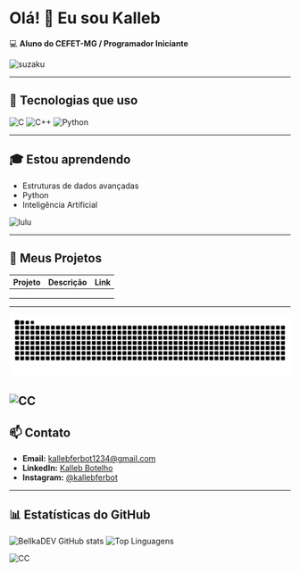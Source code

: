 # Olá! 👋 Eu sou Kalleb
💻 **Aluno do CEFET-MG / Programador Iniciante**  

![suzaku](https://media4.giphy.com/media/v1.Y2lkPTc5MGI3NjExbnNnc3kzM2R5ank5NXBzb3ltdW42MXMxYWs5NG11MHhhYm5lejYzOSZlcD12MV9pbnRlcm5hbF9naWZfYnlfaWQmY3Q9Zw/hqeWxAgKT4P6M/giphy.gif)

---

## 🔧 Tecnologias que uso

![C](https://img.shields.io/badge/-C-00599C?style=for-the-badge&logo=c&logoColor=white)
![C++](https://img.shields.io/badge/-C++-00599C?style=for-the-badge&logo=c%2B%2B&logoColor=white)
![Python](https://img.shields.io/badge/-Python-3776AB?style=for-the-badge&logo=python&logoColor=white)

---

## 🎓 Estou aprendendo

- Estruturas de dados avançadas  
- Python
- Inteligência Artificial

![lulu](https://media.giphy.com/media/v1.Y2lkPTc5MGI3NjExZmczczdnZXpnMnFncnI2a2g1dXk5cHQwc2x4emxqNDMxcDV1YWtlNSZlcD12MV9naWZzX3NlYXJjaCZjdD1n/26FmQv8coLei6VXYQ/giphy.gif)


---

## 📂 Meus Projetos

| Projeto | Descrição | Link |
|---------|-----------|------|
|  |  |  |
|  |  |  |
|  |  |  |

 

---

![GitHub Snake Dark](https://raw.githubusercontent.com/BellkaDEV/BellkaDEV/main/dist/github-snake-dark.svg#gh-dark-mode-only)

  ![CC](https://media.giphy.com/media/v1.Y2lkPTc5MGI3NjExZmczczdnZXpnMnFncnI2a2g1dXk5cHQwc2x4emxqNDMxcDV1YWtlNSZlcD12MV9naWZzX3NlYXJjaCZjdD1n/GaynE6dZoVDkQ/giphy.gif)
---

## 📫 Contato

- **Email:** [kallebferbot1234@gmail.com](mailto:kallebferbot1234@gmail.com)  
- **LinkedIn:** [Kalleb Botelho](https://www.linkedin.com/in/kalleb-botelho-813b6b385/)  
- **Instagram:** [@kallebferbot](https://www.instagram.com/kallebferbot/)  

---

## 📊 Estatísticas do GitHub

![BellkaDEV GitHub stats](https://github-readme-stats.vercel.app/api?username=BellkaDEV&show_icons=true&theme=tokyonight)
![Top Linguagens](https://github-readme-stats.vercel.app/api/top-langs/?username=BellkaDEV&layout=compact&theme=tokyonight)

 ![CC](https://media.giphy.com/media/v1.Y2lkPWVjZjA1ZTQ3d2g4dzJuY3BobmVmMTFpbWpmd21jM3FscHBlMGlkMzgxazVjcmlvcSZlcD12MV9naWZzX3JlbGF0ZWQmY3Q9Zw/7OW9uqmToYAPNosYfo/giphy.gif)

